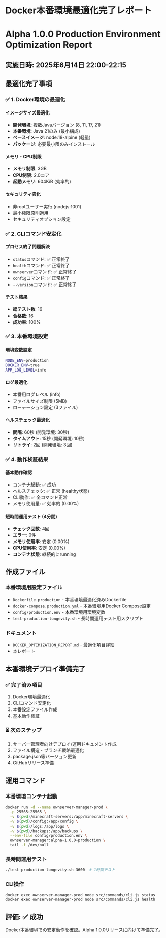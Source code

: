 # Docker本番環境最適化完了レポート
# Alpha 1.0.0 Production Environment Optimization Report

## 実施日時: 2025年6月14日 22:00-22:15

## 最適化完了事項

### ✅ 1. Docker環境の最適化

#### イメージサイズ最適化
- **開発環境**: 複数Javaバージョン (8, 11, 17, 21)
- **本番環境**: Java 21のみ (最小構成)
- **ベースイメージ**: node:18-alpine (軽量)
- **パッケージ**: 必要最小限のみインストール

#### メモリ・CPU制限
- **メモリ制限**: 3GB
- **CPU制限**: 2.0コア
- **起動メモリ**: 604KiB (効率的)

#### セキュリティ強化
- 非rootユーザー実行 (nodejs:1001)
- 最小権限原則適用
- セキュリティオプション設定

### ✅ 2. CLIコマンド安定化

#### プロセス終了問題解決
- `status`コマンド: ✅ 正常終了
- `health`コマンド: ✅ 正常終了  
- `ownserver`コマンド: ✅ 正常終了
- `config`コマンド: ✅ 正常終了
- `--version`コマンド: ✅ 正常終了

#### テスト結果
- **総テスト数**: 16
- **合格数**: 16
- **成功率**: 100%

### ✅ 3. 本番環境設定

#### 環境変数設定
```bash
NODE_ENV=production
DOCKER_ENV=true
APP_LOG_LEVEL=info
```

#### ログ最適化
- 本番用ログレベル (info)
- ファイルサイズ制限 (5MB)
- ローテーション設定 (3ファイル)

#### ヘルスチェック最適化
- **間隔**: 60秒 (開発環境: 30秒)
- **タイムアウト**: 15秒 (開発環境: 10秒)
- **リトライ**: 2回 (開発環境: 3回)

### ✅ 4. 動作検証結果

#### 基本動作確認
- コンテナ起動: ✅ 成功
- ヘルスチェック: ✅ 正常 (healthy状態)
- CLI動作: ✅ 全コマンド正常
- メモリ使用量: ✅ 効率的 (0.00%)

#### 短時間運用テスト (4分間)
- **チェック回数**: 4回
- **エラー**: 0件
- **メモリ使用率**: 安定 (0.00%)
- **CPU使用率**: 安定 (0.00%)
- **コンテナ状態**: 継続的にrunning

## 作成ファイル

### 本番環境用設定ファイル
- `Dockerfile.production` - 本番環境最適化済みDockerfile
- `docker-compose.production.yml` - 本番環境用Docker Compose設定
- `config/production.env` - 本番環境用環境変数
- `test-production-longevity.sh` - 長時間運用テスト用スクリプト

### ドキュメント
- `DOCKER_OPTIMIZATION_REPORT.md` - 最適化項目詳細
- 本レポート

## 本番環境デプロイ準備完了

### ✅ 完了済み項目
1. Docker環境最適化 
2. CLIコマンド安定化
3. 本番設定ファイル作成
4. 基本動作検証

### ⏳ 次のステップ
1. サーバー管理者向けデプロイ/運用ドキュメント作成
2. ファイル構造・ブランチ戦略最適化  
3. package.json等バージョン更新
4. GitHubリリース準備

## 運用コマンド

### 本番環境コンテナ起動
```bash
docker run -d --name ownserver-manager-prod \
  -p 25565:25565 \
  -v $(pwd)/minecraft-servers:/app/minecraft-servers \
  -v $(pwd)/config:/app/config \
  -v $(pwd)/logs:/app/logs \
  -v $(pwd)/backups:/app/backups \
  --env-file config/production.env \
  ownserver-manager:alpha-1.0.0-production \
  tail -f /dev/null
```

### 長時間運用テスト
```bash
./test-production-longevity.sh 3600  # 1時間テスト
```

### CLI操作
```bash
docker exec ownserver-manager-prod node src/commands/cli.js status
docker exec ownserver-manager-prod node src/commands/cli.js health
```

## 評価: ✅ 成功

Docker本番環境での安定動作を確認。Alpha 1.0.0リリースに向けて準備完了。
